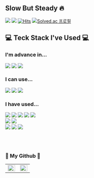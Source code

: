 ## Slow But Steady 🔥

 <a href="mailto:bearsff@naver.com" target="_blank"><img src="https://img.shields.io/badge/Contact Me-EA4335?style=flat-square&logo=Gmail&logoColor=white"/></a>
 <a href="https://circular-treatment-98f.notion.site/Jin-Ho-s-Study-Place-42ec834b7ec44ff3b97235f51eb3fe04" target="_blank"><img src="https://img.shields.io/badge/Notion-000000?style=flat-square&logo=notion&logoColor=white"/></a>
[![Hits](https://hits.seeyoufarm.com/api/count/incr/badge.svg?url=https%3A%2F%2Fgithub.com%2FJinHoChoi0104&count_bg=%23D7E5EB&title_bg=%232F46BE&icon=&icon_color=%23CCCBCB&title=hits&edge_flat=false)](https://hits.seeyoufarm.com)
[![Solved.ac
프로필](http://mazassumnida.wtf/api/mini/generate_badge?boj=bearsff)](https://solved.ac/bearsff)


<div align="left">
 <h2>💻 Teck Stack I've Used 💻 </h2>
 <h3>I'm advance in...</h3>
 <img src="https://img.shields.io/badge/HTML5-E34F26?style=flat-square&logo=HTML5&logoColor=white"/>
 <img src="https://img.shields.io/badge/CSS3-1572B6?style=flat-square&logo=CSS3&logoColor=white"/>
 <img src="https://img.shields.io/badge/C++-00599C?style=flat-square&logo=c%2B%2B&logoColor=white"/>
 <h3>I can use...</h3>
 <img src="https://img.shields.io/badge/JavaScript-F7DF1E?style=flat-square&logo=JavaScript&logoColor=white"/>
 <img src="https://img.shields.io/badge/Java-007396?style=flat-square&logo=java&logoColor=white"/>
 <img src="https://img.shields.io/badge/jQuery-0769AD?style=flat-square&logo=jQuery&logoColor=white"/>
 <h3>I have used...</h3>
 <img src="https://img.shields.io/badge/C-A8B9CC?style=flat-square&logo=c&logoColor=white"/>
 <img src="https://img.shields.io/badge/Python-3776AB?style=flat-square&logo=python&logoColor=white"/>
 <img src="https://img.shields.io/badge/Unity-000000?style=flat-square&logo=unity&logoColor=white"/>
 <img src="https://img.shields.io/badge/Qt-41CD52?style=flat-square&logo=qt&logoColor=white"/>
 <img src="https://img.shields.io/badge/CMake-064F8C?style=flat-square&logo=cmake&logoColor=white"/>
 <br>
 <img src="https://img.shields.io/badge/Arduino-00979D?style=flat-square&logo=arduino&logoColor=white"/>
 <img src="https://img.shields.io/badge/Raspberry Pi-A22846?style=flat-square&logo=raspberry-pi&logoColor=white"/>
 <br>
 <img src="https://img.shields.io/badge/Git-F05032?style=flat-square&logo=git&logoColor=white"/>
 <img src="https://img.shields.io/badge/GitLab-FCA121?style=flat-square&logo=gitlab&logoColor=white"/>
 <img src="https://img.shields.io/badge/GitHub-181717?style=flat-square&logo=github&logoColor=white"/>
 

 
  <br> <br>


 ### 👾 My Github 👾

 <table><tr><td valign="top" width="50%">

  <img src="https://github-readme-stats.vercel.app/api?username=JinHoChoi0104&show_icons=true&count_private=true&hide_border=true" align="left" style="width: 100%" />

  </td><td valign="top" width="50%">

  <img src="https://github-readme-stats.vercel.app/api/top-langs/?username=JinHoChoi0104&hide_border=true&layout=compact" align="left" style="width: 100%" />

  </td></tr></table>  
  
</div>

<!--
**JinHoChoi0104/JinHoChoi0104** is a ✨ _special_ ✨ repository because its `README.md` (this file) appears on your GitHub profile.

Here are some ideas to get you started:

- 🔭 I’m currently working on ...
- 🌱 I’m currently learning ...
- 👯 I’m looking to collaborate on ...
- 🤔 I’m looking for help with ...
- 💬 Ask me about ...
- 📫 How to reach me: ...
- 😄 Pronouns: ...
- ⚡ Fun fact: ...
-->
